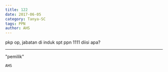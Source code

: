 ```yaml
---
title: 122
date: 2017-06-05
category: Tanya-SC
tags: PPN
author: AHS
---
```


pkp op, jabatan di induk spt ppn 1111 diisi apa?

---

"pemilik"

`AHS`
